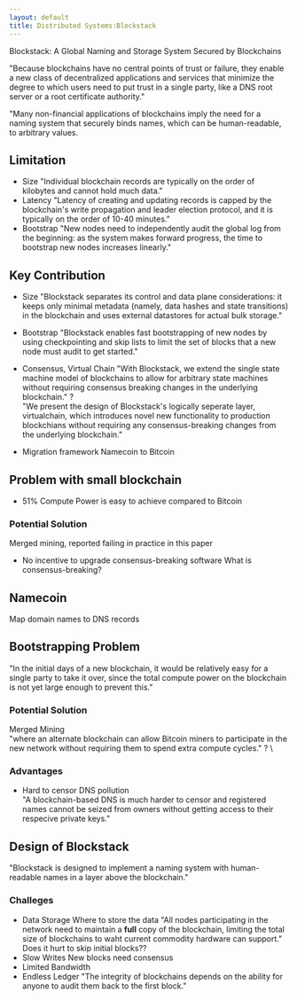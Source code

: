 ```yaml
---
layout: default
title: Distributed Systems:Blockstack
---
```

Blockstack: A Global Naming and Storage System Secured by Blockchains

"Because blockchains have no central points of trust or failure, they enable a new class of decentralized applications and services that minimize the degree to which users need to put trust in a single party, like a DNS root server or a root certificate authority."

"Many non-financial applications of blockchains imply the need for a naming system that securely binds names, which can be human-readable, to arbitrary values.

## Limitation
- Size
"Individual blockchain records are typically on the order of kilobytes and cannot hold much data."
- Latency
"Latency of creating and updating records is capped by the blockchain's write propagation and leader election protocol, and it is typically on the order of 10-40 minutes."
- Bootstrap
"New nodes need to independently audit the global log from the beginning: as the system makes forward progress, the time to bootstrap new nodes increases linearly."

## Key Contribution
- Size
"Blockstack separates its control and data plane considerations: it keeps only minimal metadata (namely, data hashes and state transitions) in the blockchain and uses external datastores for actual bulk storage."
- Bootstrap
"Blockstack enables fast bootstrapping of new nodes by using checkpointing and skip lists to limit the set of blocks that a new node must audit to get started."

- Consensus, Virtual Chain
"With Blockstack, we extend the single state machine model of blockchains to allow for arbitrary state machines without requiring consensus breaking changes in the underlying blockchain." ? \
"We present the design of Blockstack's logically seperate layer, virtualchain, which introduces novel new functionality to production blockchians without requiring any consensus-breaking changes from the underlying blockchain."

- Migration framework
Namecoin to Bitcoin

## Problem with small blockchain
- 51% Compute Power is easy to achieve compared to Bitcoin
### Potential Solution
Merged mining, reported failing in practice in this paper
- No incentive to upgrade consensus-breaking software
What is consensus-breaking?

## Namecoin
Map domain names to DNS records

## Bootstrapping Problem
"In the initial days of a new blockchain, it would be relatively easy for a single party to take it over, since the total compute power on the blockchain is not yet large enough to prevent this."
### Potential Solution
Merged Mining \
"where an alternate blockchain can allow Bitcoin miners to participate in the new network without requiring them to spend extra compute cycles." ? \
### Advantages
- Hard to censor
DNS pollution \
"A blockchain-based DNS is much harder to censor and registered names cannot be seized from owners without getting access to their respecive private keys."

## Design of Blockstack
"Blockstack is designed to implement a naming system with human-readable names in a layer above the blockchain."
### Challeges
- Data Storage
Where to store the data
"All nodes participating in the network need to maintain a **full** copy of the blockchain, limiting the total size of blockchains to waht current commodity hardware can support." \
Does it hurt to skip initial blocks??
- Slow Writes
New blocks need consensus
- Limited Bandwidth
- Endless Ledger
"The integrity of blockchains depends on the ability for anyone to audit them back to the first block."
